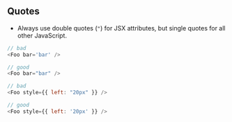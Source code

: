 ---
---

## Quotes
- Always use double quotes (`"`) for JSX attributes, but single quotes for all other JavaScript.

```javascript
// bad
<Foo bar='bar' />

// good
<Foo bar="bar" />

// bad
<Foo style={{ left: "20px" }} />

// good
<Foo style={{ left: '20px' }} />
```
